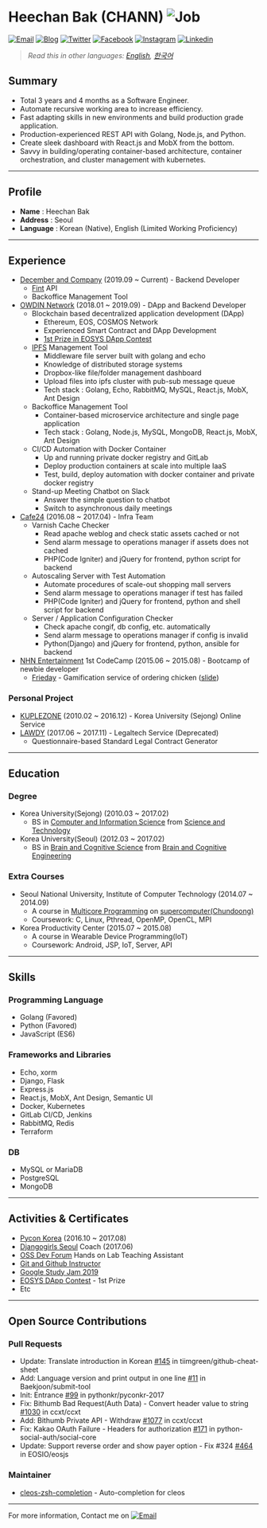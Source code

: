 # Heechan Bak (CHANN) ![Job](https://img.shields.io/badge/looking__for__job-false-red.svg)

<a href="mailto:chann@chann.kr">![Email](https://img.shields.io/badge/email-chann@chann.kr-ea4335.svg)</a>
<a href="https://blog.chann.kr">![Blog](https://img.shields.io/badge/blog-blog.chann.kr-303030.svg)</a>
<a href="https://twitter.com/channprj">![Twitter](https://img.shields.io/badge/twitter-channprj-1da1f2.svg)</a>
<a href="https://fb.com/channprj">![Facebook](https://img.shields.io/badge/facebook-channprj-3b5998.svg)</a>
<a href="https://instagram.com/channprj">![Instagram](https://img.shields.io/badge/instagram-channprj-e1306c.svg)</a>
<a href="https://kr.linkedin.com/in/channprj">![Linkedin](https://img.shields.io/badge/linkedin-channprj-0077b5.svg)</a>

> _Read this in other languages: [English](https://about.chann.kr/en), [한국어](https://docs.google.com/document/d/1v4yaUrgJuyn0ItWOW7jEBZ93nrCpE90RMA0_3End4Uk)_

## Summary
- Total 3 years and 4 months as a Software Engineer.
- Automate recursive working area to increase efficiency.
- Fast adapting skills in new environments and build production grade application.
- Production-experienced REST API with Golang, Node.js, and Python.
- Create sleek dashboard with React.js and MobX from the bottom.
- Savvy in building/operating container-based architecture, container orchestration, and cluster management with kubernetes.

----

## Profile
* **Name** : Heechan Bak
* **Address** : Seoul
* **Language** : Korean (Native), English (Limited Working Proficiency)

----

## Experience
- [December and Company](https://dco.com/) (2019.09 ~ Current) - Backend Developer
    - [Fint](https://www.fint.co.kr/) API
    - Backoffice Management Tool
- [OWDIN Network](https://owdin.network/) (2018.01 ~ 2019.09) - DApp and Backend Developer
    - Blockchain based decentralized application development (DApp)
      - Ethereum, EOS, COSMOS Network
      - Experienced Smart Contract and DApp Development
      - [1st Prize in EOSYS DApp Contest](https://medium.com/eosys/announcement-of-the-1st-dapp-contest-winners-50650d6a43b1)
    - [IPFS](https://ipfs.io/) Management Tool
      - Middleware file server built with golang and echo
      - Knowledge of distributed storage systems
      - Dropbox-like file/folder management dashboard
      - Upload files into ipfs cluster with pub-sub message queue
      - Tech stack : Golang, Echo, RabbitMQ, MySQL, React.js, MobX, Ant Design
    - Backoffice Management Tool
      - Container-based microservice architecture and single page application
      - Tech stack : Golang, Node.js, MySQL, MongoDB, React.js, MobX, Ant Design
    - CI/CD Automation with Docker Container
      - Up and running private docker registry and GitLab
      - Deploy production containers at scale into multiple IaaS
      - Test, build, deploy automation with docker container and private docker registry
    - Stand-up Meeting Chatbot on Slack
      - Answer the simple question to chatbot
      - Switch to asynchronous daily meetings
- [Cafe24](https://cafe24corp.com/) (2016.08 ~ 2017.04) - Infra Team
    - Varnish Cache Checker
      - Read apache weblog and check static assets cached or not
      - Send alarm message to operations manager if assets does not cached
      - PHP(Code Igniter) and jQuery for frontend, python script for backend
    - Autoscaling Server with Test Automation
      - Automate procedures of scale-out shopping mall servers
      - Send alarm message to operations manager if test has failed
      - PHP(Code Igniter) and jQuery for frontend, python and shell script for backend
    - Server / Application Configuration Checker
      - Check apache congif, db config, etc. automatically
      - Send alarm message to operations manager if config is invalid
      - Python(Django) and jQuery for frontend, python, ansible for backend
- [NHN Entertainment](http://www.nhnent.com) 1st CodeCamp (2015.06 ~ 2015.08) - Bootcamp of newbie developer
    - [Frieday](https://github.com/channprj/frieday) - Gamification service of ordering chicken ([slide](https://www.slideshare.net/channprj/frieday))

### Personal Project
- [KUPLEZONE](https://kuple.kr/) (2010.02 ~ 2016.12) - Korea University (Sejong) Online Service
- [LAWDY](https://lawdy.chann.kr/) (2017.06 ~ 2017.11) - Legaltech Service (Deprecated)
    - Questionnaire-based Standard Legal Contract Generator

----

## Education
### Degree
- Korea University(Sejong) (2010.03 ~ 2017.02)
  - BS in [Computer and Information Science](http://kucis.korea.ac.kr) from [Science and Technology](http://st.korea.ac.kr)
- Korea University(Seoul) (2012.03 ~ 2017.02)
  - BS in [Brain and Cognitive Science](http://brain.korea.ac.kr/bcs/) from [Brain and Cognitive Engineering](http://brain.korea.ac.kr/)

### Extra Courses
- Seoul National University, Institute of Computer Technology (2014.07 ~ 2014.09)
  - A course in [Multicore Programming](http://aces.snu.ac.kr/) on [supercomputer(Chundoong)](http://chundoong.snu.ac.kr/)
  - Coursework: C, Linux, Pthread, OpenMP, OpenCL, MPI
- Korea Productivity Center (2015.07 ~ 2015.08)
  - A course in Wearable Device Programming(IoT)
  - Coursework: Android, JSP, IoT, Server, API

----

## Skills

### Programming Language
- Golang (Favored)
- Python (Favored)
- JavaScript (ES6)

### Frameworks and Libraries
- Echo, xorm
- Django, Flask
- Express.js
- React.js, MobX, Ant Design, Semantic UI
- Docker, Kubernetes
- GitLab CI/CD, Jenkins
- RabbitMQ, Redis
- Terraform

### DB
- MySQL or MariaDB
- PostgreSQL
- MongoDB

----

## Activities & Certificates
- [Pycon Korea](https://www.pycon.kr/) (2016.10 ~ 2017.08)
- [Djangogirls Seoul](https://djangogirls.org/seoul/) Coach (2017.06)
- [OSS Dev Forum](https://www.facebook.com/groups/ossdevforum/) Hands on Lab Teaching Assistant
- [Git and Github Instructor](https://onoffmix.com/event/95827)
- [Google Study Jam 2019](https://events.withgoogle.com/cloud-studyjam/)
- [EOSYS DApp Contest](https://medium.com/eosys/announcement-of-the-1st-dapp-contest-winners-50650d6a43b1) - 1st Prize
- Etc

----

## Open Source Contributions

### Pull Requests
- Update: Translate introduction in Korean [#145](https://github.com/tiimgreen/github-cheat-sheet/pull/145) in tiimgreen/github-cheat-sheet
- Add: Language version and print output in one line [#11](https://github.com/Baekjoon/submit-tool/pull/11) in Baekjoon/submit-tool
- Init: Entrance [#99](https://github.com/pythonkr/pyconkr-2017/pull/99/commits/e771d4c2af0737a1f56ba5f82a46cd66535a76f1) in pythonkr/pyconkr-2017
- Fix: Bithumb Bad Request(Auth Data) - Convert header value to string [#1030](https://github.com/ccxt/ccxt/pull/1030) in ccxt/ccxt
- Add: Bithumb Private API - Withdraw [#1077](https://github.com/ccxt/ccxt/pull/1077) in ccxt/ccxt
- Fix: Kakao OAuth Failure - Headers for authorization [#171](https://github.com/python-social-auth/social-core/pull/171) in python-social-auth/social-core
- Update: Support reverse order and show payer option - Fix #324 [#464](https://github.com/EOSIO/eosjs/pull/464) in EOSIO/eosjs

### Maintainer
- [cleos-zsh-completion](https://github.com/OWDIN/cleos-zsh-completion) - Auto-completion for cleos

----

For more information, Contact me on <a href="mailto:chann@chann.kr">![Email](https://img.shields.io/badge/email-chann@chann.kr-ea4335.svg)</a>
